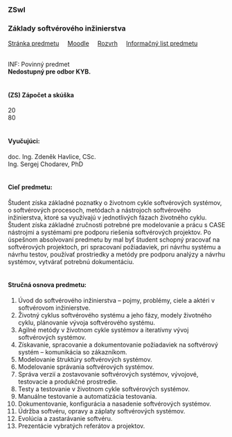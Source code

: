 ### ZSwI
### Základy softvérového inžinierstva

[Stránka predmetu](https://kurzy.kpi.fei.tuke.sk/zsi/)&nbsp;&nbsp;&nbsp;&nbsp;
[Moodle](https://moodle.fei.tuke.sk/enrol/index.php?id=22)&nbsp;&nbsp;&nbsp;&nbsp;
[Rozvrh](https://maisportal.tuke.sk/portal/rozvrhy.mais)&nbsp;&nbsp;&nbsp;&nbsp;
[Informačný list predmetu](https://maisportal.tuke.sk/portal/tlacPredmetuOSP.mais?predmetId=52655621&lang=sk)&nbsp;&nbsp;&nbsp;&nbsp;
<br>
<br>

INF: Povinný predmet <br>
<b>Nedostupný pre odbor KYB.</b><br>
<br>

#### (ZS) Zápočet a skúška
<div class="points-bar">
  <div class="points zapocet" style="width: 20%">20</div>
  <div class="points skuska" style="width: 80%">80</div>
</div>
<br>

#### Vyučujúci:
doc. Ing. Zdeněk Havlice, CSc. <br>
Ing. Sergej Chodarev, PhD
<br>
<br>

#### Cieľ predmetu:
Študent získa základné poznatky o životnom cykle softvérových systémov, o softvérových procesoch, metódach a nástrojoch softvérového inžinierstva, ktoré sa využívajú v jednotlivých fázach životného cyklu. Študent získa základné zručnosti potrebné pre modelovanie a prácu s CASE nástrojmi a systémami pre podporu riešenia softvérových projektov. Po úspešnom absolvovaní predmetu by mal byť študent schopný pracovať na softvérových projektoch, pri spracovaní požiadaviek, pri návrhu systému a návrhu testov, používať prostriedky a metódy pre podporu analýzy a návrhu systémov, vytvárať potrebnú dokumentáciu.
<br>
<br>

#### Stručná osnova predmetu:
1. Úvod do softvérového inžinierstva – pojmy, problémy, ciele a aktéri v softvérovom inžinierstve.
2. Životný cyklus softvérového systému a jeho fázy, modely životného  cyklu, plánovanie vývoja softvérového systému.
3. Agilné metódy v životnom cykle systémov a iteratívny vývoj softvérových systémov.
4. Získavanie, spracovanie a dokumentovanie požiadaviek na softvérový systém – komunikácia so zákazníkom.
5. Modelovanie štruktúry softvérových systémov.
6. Modelovanie správania softvérových systémov.
7. Správa verzií a zostavovanie softvérových systémov, vývojové, testovacie a produkčné prostredie.
8. Testy a testovanie v životnom cykle softvérových systémov.
9. Manuálne testovanie a automatizácia testovania.
10. Dokumentovanie, konfigurácia a nasadenie softvérových systémov.
11. Údržba softvéru, opravy a záplaty softvérových systémov.
12. Evolúcia a zastarávanie softvéru.
13. Prezentácie vybratých referátov a projektov.
